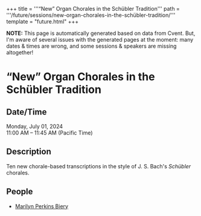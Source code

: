 +++
title = '''“New” Organ Chorales in the Schübler Tradition'''
path = '''/future/sessions/new-organ-chorales-in-the-schübler-tradition/'''
template = "future.html"
+++

<p class="todo">
<strong>NOTE:</strong> This page is automatically generated based on data from Cvent.
But, I'm aware of several issues with the generated pages at the moment:
many dates & times are wrong, and some sessions & speakers are missing altogether!
</p>

<h1>“New” Organ Chorales in the Schübler Tradition</h1>
<h2>Date/Time</h2>
<p>Monday, July 01, 2024<br>
11:00 AM – 11:45 AM (Pacific Time)</p>
<h2>Description</h2>
<div class="ag87-crtemvc-hsbk"><div class="css-vsf5of"><p class="carina-rte-public-DraftStyleDefault-block">Ten new chorale-based transcriptions in the style of J. S. Bach's <span style="font-style: italic;">Schübler</span> chorales.</p></div></div>
<h2>People</h2>
<ul><li><a href="/future/performers/marilyn-perkins-biery/">Marilyn Perkins Biery</a></li></ul>

